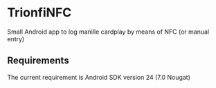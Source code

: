 # TrionfiNFC
Small Android app to log manille cardplay by means of NFC (or manual entry)

## Requirements
The current requirement is Android SDK version 24 (7.0 Nougat)
